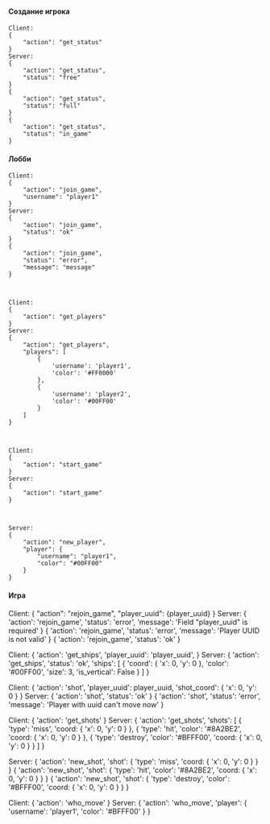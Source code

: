 #### Создание игрока
```
Client:
{
    "action": "get_status"
}
Server:
{
    "action": "get_status",
    "status": "free"
}
{
    "action": "get_status",
    "status": "full"
}
{
    "action": "get_status",
    "status": "in_game"
}
```


#### Лобби
```
Client:
{
    "action": "join_game",
    "username": "player1"
}
Server:
{
    "action": "join_game",
    "status": "ok"
}
{
    "action": "join_game",
    "status": "error",
    "message": "message"
}



Client:
{
    "action": "get_players"
}
Server:
{
    "action": "get_players",
    "players": [
        {
            'username': 'player1',
            'color': '#FF0000'
        },
        {
            'username': 'player2',
            'color': '#00FF00'
        }
    ]
}



Client:
{
    "action": "start_game"
}
Server:
{
    "action": "start_game"
}



Server:
{
    "action": "new_player",
    "player": {
        "username": "player1",
        "color": "#00FF00"
    }
}
```


#### Игра
Client:
{
    "action": "rejoin_game",
    "player_uuid": {player_uuid}
}
Server:
{
    'action': 'rejoin_game',
    'status': 'error',
    'message': 'Field "player_uuid" is required'
}
{
    'action': 'rejoin_game',
    'status': 'error',
    'message': 'Player UUID is not valid'
}
{
    'action': 'rejoin_game',
    'status': 'ok'
}


Client:
{
    'action': 'get_ships',
    'player_uuid': 'player_uuid',
}
Server:
{
    'action': 'get_ships',
    'status': 'ok',
    'ships': [
        {
            'coord': {
                'x': 0,
                'y': 0
            },
            'color': '#00FF00',
            'size': 3,
            'is_vertical': False
        }
    ]
}


Client:
{
    'action': 'shot',
    'player_uuid': player_uuid,
    'shot_coord': {
        'x': 0,
        'y': 0
    }
}
Server:
{
    'action': 'shot',
    'status': 'ok'
}
{
    'action': 'shot',
    'status': 'error',
    'message': 'Player with uuid can't move now'
}



Client:
{
    'action': 'get_shots'
}
Server:
{
    'action': 'get_shots',
    'shots': [
        {
            'type': 'miss',
            'coord: {
                'x': 0,
                'y': 0
            }
        },
         {
            'type': 'hit',
            'color': '#8A2BE2',
            'coord: {
                'x': 0,
                'y': 0
            }
        },
        {
            'type': 'destroy',
            'color': '#BFFF00',
            'coord: {
                'x': 0,
                'y': 0
            }
        }
    ]
}



Server:
{
    'action': 'new_shot',
    'shot': {
        'type': 'miss',
        'coord: {
            'x': 0,
            'y': 0
        }
    }
}
{
    'action': 'new_shot',
    'shot': {
        'type': 'hit',
        'color': '#8A2BE2',
        'coord: {
            'x': 0,
            'y': 0
        }
    }
}
{
    'action': 'new_shot',
    'shot': {
        'type': 'destroy',
        'color': '#BFFF00',
        'coord: {
            'x': 0,
            'y': 0
        }
    }
}



Client:
{
    'action': 'who_move'
}
Server:
{
    'action': 'who_move',
    'player': {
        'username': 'player1',
        'color': '#BFFF00'
    }
}
